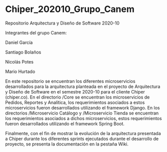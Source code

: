 # Chiper_202010_Grupo_Canem

Repositorio Arquitectura y Diseño de Software 2020-10

Integrantes del grupo Canem:

Daniel García

Santiago Bolaños

Nicolás Potes

Mario Hurtado

En este repositorio se encuentran los diferentes microservicios desarrollados para la arquitectura planteada en el proyecto de Arquitectura y Diseño de Software en el semestre 2020-10 para el cliente Chiper (chiper.co). En el directorio /Core se encuentran los microservicios de Pedidos, Reportes y Analítica, los requerimientos asociados a estos microservicios fueron desarrollados utilizando el framework Django. En los directorios /Microservicio Catálogo y /Microservicio Tienda se encuentran los requerimientos asociados a dichos microservicios, estos requerimientos fueron desarrollados utilizando el framework Spring Boot.

Finalmente, con el fin de mostrar la evolución de la arquitectura presentada a Chiper durante los diferentes sprints ejecutados durante el desarrollo de proyecto, se presenta la documentación en la pestaña Wiki.

